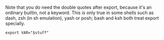 Note that you do need the double quotes after export, because it's an ordinary builtin, not a keyword. This is only true in some shells such as dash, zsh (in sh emulation), yash or posh; bash and ksh both treat export specially.

```
export VAR="$stuff"

```
